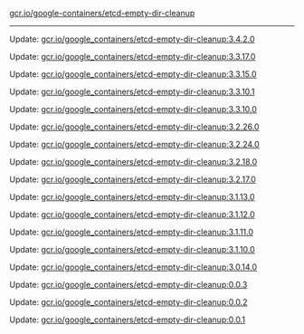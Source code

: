 [gcr.io/google-containers/etcd-empty-dir-cleanup](https://hub.docker.com/r/cruse/etcd-empty-dir-cleanup/tags/) 

----
Update: [gcr.io/google_containers/etcd-empty-dir-cleanup:3.4.2.0](https://hub.docker.com/r/cruse/etcd-empty-dir-cleanup/tags/)

Update: [gcr.io/google_containers/etcd-empty-dir-cleanup:3.3.17.0](https://hub.docker.com/r/cruse/etcd-empty-dir-cleanup/tags/)

Update: [gcr.io/google_containers/etcd-empty-dir-cleanup:3.3.15.0](https://hub.docker.com/r/cruse/etcd-empty-dir-cleanup/tags/)

Update: [gcr.io/google_containers/etcd-empty-dir-cleanup:3.3.10.1](https://hub.docker.com/r/cruse/etcd-empty-dir-cleanup/tags/)

Update: [gcr.io/google_containers/etcd-empty-dir-cleanup:3.3.10.0](https://hub.docker.com/r/cruse/etcd-empty-dir-cleanup/tags/)

Update: [gcr.io/google_containers/etcd-empty-dir-cleanup:3.2.26.0](https://hub.docker.com/r/cruse/etcd-empty-dir-cleanup/tags/)

Update: [gcr.io/google_containers/etcd-empty-dir-cleanup:3.2.24.0](https://hub.docker.com/r/cruse/etcd-empty-dir-cleanup/tags/)

Update: [gcr.io/google_containers/etcd-empty-dir-cleanup:3.2.18.0](https://hub.docker.com/r/cruse/etcd-empty-dir-cleanup/tags/)

Update: [gcr.io/google_containers/etcd-empty-dir-cleanup:3.2.17.0](https://hub.docker.com/r/cruse/etcd-empty-dir-cleanup/tags/)

Update: [gcr.io/google_containers/etcd-empty-dir-cleanup:3.1.13.0](https://hub.docker.com/r/cruse/etcd-empty-dir-cleanup/tags/)

Update: [gcr.io/google_containers/etcd-empty-dir-cleanup:3.1.12.0](https://hub.docker.com/r/cruse/etcd-empty-dir-cleanup/tags/)

Update: [gcr.io/google_containers/etcd-empty-dir-cleanup:3.1.11.0](https://hub.docker.com/r/cruse/etcd-empty-dir-cleanup/tags/)

Update: [gcr.io/google_containers/etcd-empty-dir-cleanup:3.1.10.0](https://hub.docker.com/r/cruse/etcd-empty-dir-cleanup/tags/)

Update: [gcr.io/google_containers/etcd-empty-dir-cleanup:3.0.14.0](https://hub.docker.com/r/cruse/etcd-empty-dir-cleanup/tags/)

Update: [gcr.io/google_containers/etcd-empty-dir-cleanup:0.0.3](https://hub.docker.com/r/cruse/etcd-empty-dir-cleanup/tags/)

Update: [gcr.io/google_containers/etcd-empty-dir-cleanup:0.0.2](https://hub.docker.com/r/cruse/etcd-empty-dir-cleanup/tags/)

Update: [gcr.io/google_containers/etcd-empty-dir-cleanup:0.0.1](https://hub.docker.com/r/cruse/etcd-empty-dir-cleanup/tags/)

